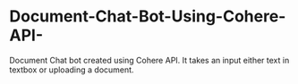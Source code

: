 # Document-Chat-Bot-Using-Cohere-API-
Document Chat bot created using Cohere API. It takes an input either text in textbox or uploading a document.
